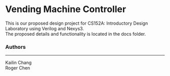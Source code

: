 Vending Machine Controller
=====
This is our proposed design project for CS152A: Introductory Design Laboratory using Verilog and Nexys3. <br/>
The proposed details and functionality is located in the docs folder.

### Authors
--------------------------------------------------------
Kailin Chang <br/>
Roger Chen
